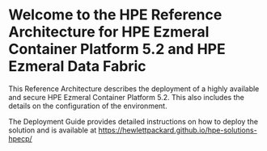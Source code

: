 # Welcome to the HPE Reference Architecture for HPE Ezmeral Container Platform 5.2 and HPE Ezmeral Data Fabric
 
This Reference Architecture describes the deployment of a highly available and secure HPE Ezmeral Container Platform 5.2. This also includes the details on the configuration of the environment. 
 
The Deployment Guide provides detailed instructions on how to deploy the solution and is available at https://hewlettpackard.github.io/hpe-solutions-hpecp/
